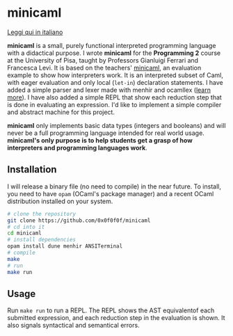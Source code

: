 # minicaml

[Leggi qui in italiano](https://github.com/0x0f0f0f/minicaml/blob/master/README-it.md)

**minicaml** is a small, purely functional interpreted programming language with
a didactical purpose. I wrote **minicaml** for the **Programming 2** course at
the University of Pisa, taught by Professors Gianluigi Ferrari and Francesca
Levi. It is based on the teachers'
[minicaml](http://pages.di.unipi.it/levi/codice-18/evalFunEnvFull.ml), an
evaluation example to show how interpreters work. It is an interpreted subset of
Caml, with eager evaluation and only local (`let-in`) declaration statements. I
have added a simple parser and lexer made with menhir and ocamllex ([learn
more](https://v1.realworldocaml.org/v1/en/html/parsing-with-ocamllex-and-menhir.html)).
I have also added a simple REPL that show each reduction step that is done in
evaluating an expression. I'd like to implement a simple compiler and abstract
machine for this project.

**minicaml** only implements basic data types (integers and booleans) and will
never be a full programming language intended for real world usage. **minicaml's only
purpose is to help students get a grasp of how interpreters and programming
languages work**.

## Installation
I will release a binary file (no need to compile) in the near future. To
install, you need to have `opam` (OCaml's package manager) and a recent OCaml
distribution installed on your system.

```bash
# clone the repository
git clone https://github.com/0x0f0f0f/minicaml
# cd into it
cd minicaml
# install dependencies
opam install dune menhir ANSITerminal
# compile
make
# run
make run
```

## Usage

Run `make run` to run a REPL. The REPL shows the AST equivalentof each submitted
expression, and each reduction step in the evaluation is shown. It also signals
syntactical and semantical errors.
